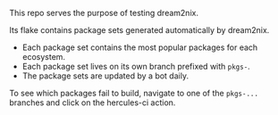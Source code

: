 This repo serves the purpose of testing dream2nix.

Its flake contains package sets generated automatically by dream2nix.  
- Each package set contains the most popular packages for each ecosystem.  
- Each package set lives on its own branch prefixed with `pkgs-`.  
- The package sets are updated by a bot daily.  

To see which packages fail to build, navigate to one of the `pkgs-...` branches and click on the hercules-ci action.  
